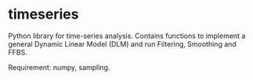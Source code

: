 timeseries
==========

Python library for time-series analysis.
Contains functions to implement a general Dynamic Linear Model (DLM) and run
Filtering, Smoothing and FFBS.

Requirement: numpy, sampling.
